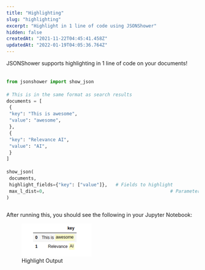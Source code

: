 ```yaml
---
title: "Highlighting"
slug: "highlighting"
excerpt: "Highlight in 1 line of code using JSONShower"
hidden: false
createdAt: "2021-11-22T04:45:41.458Z"
updatedAt: "2022-01-19T04:05:36.764Z"
---
```

JSONShower supports highlighting in 1 line of code on your documents!
```python Python (SDK)

from jsonshower import show_json

# This is in the same format as search results
documents = [
 {
 "key": "This is awesome",
 "value": "awesome",
 },
 {
 "key": "Relevance AI",
 "value": "AI",
 }
]

show_json(
 documents,
 highlight_fields={"key": ["value"]}, 	# Fields to highlight
 max_l_dist=0, 												# Parameter for adjusting length of fuzzy matching in backend
)

```
```python
```
After running this, you should see the following in your Jupyter Notebook:
<figure>
<img src="https://github.com/RelevanceAI/RelevanceAI-readme-docs/blob/v1.2.0/docs_template/GENERAL_FEATURES/_assets/highlighting.png?raw=true" width="183" alt="highlighting.png" />
<figcaption>Highlight Output</figcaption>
<figure>

